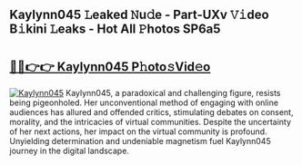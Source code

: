 ## Kaylynn045 𝙻eaked 𝙽u𝚍e - Part-UXv 𝚅𝚒deo B𝚒kini 𝙻eaks - Hot All 𝙿hotos SP6a5

# <h2><a href="http://ld39gsu.urlbe.top/?page=Kaylynn045">🔗🔗👉👉 Kaylynn045 P𝚑oto𝚜Vid𝚎o</a></h2>

[![Kaylynn045](https://i.imgur.com/eBuTRDB.gif)](http://ld39gsu.urlbe.top/?page=Kaylynn045)
Kaylynn045, a paradoxical and challenging figure, resists being pigeonholed. Her unconventional method of engaging with online audiences has allured and offended critics, stimulating debates on consent, morality, and the intricacies of virtual communities. Despite the uncertainty of her next actions, her impact on the virtual community is profound. Unyielding determination and undeniable magnetism fuel Kaylynn045 journey in the digital landscape.
